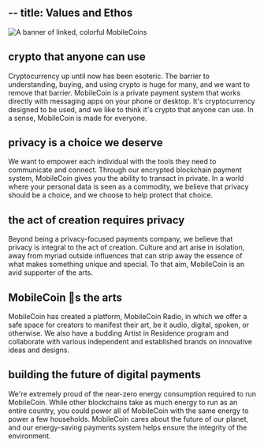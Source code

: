 --
title: Values and Ethos
--

![A banner of linked, colorful MobileCoins](https://mobilecoinwp.wpengine.com/wp-content/uploads/2021/08/multicolored_banner_transparent.png)

crypto that anyone can use
--------------------------

Cryptocurrency up until now has been esoteric. The barrier to understanding, buying, and using crypto is huge for many, and we want to remove that barrier. MobileCoin is a private payment system that works directly with messaging apps on your phone or desktop. It's cryptocurrency designed to be used, and we like to think it's crypto that anyone can use. In a sense, MobileCoin is made for everyone.

privacy is a choice we deserve
------------------------------

We want to empower each individual with the tools they need to communicate and connect. Through our encrypted blockchain payment system, MobileCoin gives you the ability to transact in private. In a world where your personal data is seen as a commodity, we believe that privacy should be a choice, and we choose to help protect that choice.

the act of creation requires privacy
------------------------------------

Beyond being a privacy-focused payments company, we believe that privacy is integral to the act of creation. Culture and art arise in isolation, away from myriad outside influences that can strip away the essence of what makes something unique and special. To that aim, MobileCoin is an avid supporter of the arts.

MobileCoin 🖤s the arts
-----------------------

MobileCoin has created a platform, MobileCoin Radio, in which we offer a safe space for creators to manifest their art, be it audio, digital, spoken, or otherwise. We also have a budding Artist in Residence program and collaborate with various independent and established brands on innovative ideas and designs.

building the future of digital payments
---------------------------------------

We're extremely proud of the near-zero energy consumption required to run MobileCoin. While other blockchains take as much energy to run as an entire country, you could power all of MobileCoin with the same energy to power a few households. MobileCoin cares about the future of our planet, and our energy-saving payments system helps ensure the integrity of the environment.
